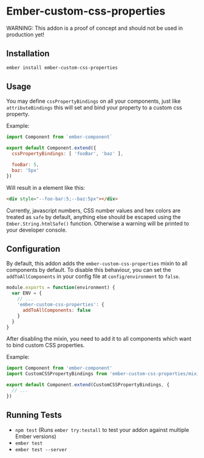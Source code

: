 # Ember-custom-css-properties

WARNING: This addon is a proof of concept and should not be used in production yet!

## Installation

```bash
ember install ember-custom-css-properties
```

## Usage

You may define `cssPropertyBindings` on all your components, just like `attributeBindings` this will
set and bind your property to a custom css property.

Example:

```javascript
import Component from `ember-component`

export default Component.extend({
  cssPropertyBindings: [ 'fooBar', 'baz' ],

  fooBar: 5,
  baz: '5px'
})
```

Will result in a element like this:

```html
<div style="--foo-bar:5;--baz:5px"></div>
```

Currently, javascript numbers, CSS number values and hex colors are treated as `safe` by default,
anything else should be escaped using the `Ember.String.htmlSafe()` function. Otherwise a warning will be
printed to your developer console.

## Configuration

By default, this addon adds the `ember-custom-css-properties` mixin to all components by default.
To disable this behaviour, you can set the `addToAllComponents` in your config file at `config/environment` to `false`.

```javascript
module.exports = function(environment) {
  var ENV = {
    // ...
    'ember-custom-css-properties': {
      addToAllComponents: false
    }
  }
}
```

After disabling the mixin, you need to add it to all components which want to bind custom CSS properties.

Example:

```javascript
import Component from 'ember-component'
import CustomCSSPropertyBindings from 'ember-custom-css-properties/mixins/custom-css-properties'

export default Component.extend(CustomCSSPropertyBindings, {
  // ...
})
```

## Running Tests

* `npm test` (Runs `ember try:testall` to test your addon against multiple Ember versions)
* `ember test`
* `ember test --server`

